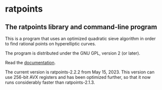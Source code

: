 # ratpoints

## The ratpoints library and command-line program

This is a program that uses an optimized quadratic sieve algorithm in order
to find rational points on hyperelliptic curves.

The program is distributed under the GNU GPL, version 2 (or later).

Read the [documentation](https://www.mathe2.uni-bayreuth.de/stoll/programs/ratpoints-doc-2.2.pdf).

The current version is ratpoints-2.2.2 from May 15, 2023. This version can use 256-bit AVX
registers and has been optimized further, so that it now runs considerably faster than ratpoints-2.1.3.
